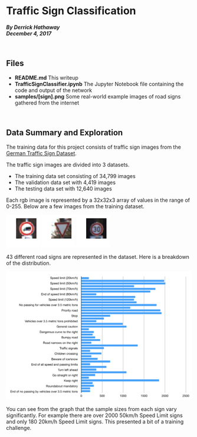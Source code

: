 Traffic Sign Classification
====

***By Derrick Hathaway<br />
December 4, 2017***

<br />

## Files

- **README.md** This writeup
- **TrafficSignClassifier.ipynb** The Jupyter Notebook file containing the code and output of the network
- **samples/[sign].png** Some real-world example images of road signs gathered from the internet

<br />

## Data Summary and Exploration

The training data for this project consists of traffic sign images from the [German Traffic Sign Dataset](http://benchmark.ini.rub.de/?section=gtsrb&subsection=dataset).

The traffic sign images are divided into 3 datasets.

- The training data set consisting of 34,799 images
- The validation data set with 4,419 images
- The testing data set with 12,640 images

Each rgb image is represented by a 32x32x3 array of values in the range of 0-255. Below are a few images from the training dataset.

![Vehicles over 3.5 metric tons prohibited](resources/truck.png)
![Yield](resources/yield.png)
![30km/h Speed Limit](resources/thirty.png)

43 different road signs are represented in the dataset. Here is a breakdown of the distribution.

![Traffic Sign Distribution](resources/distribution.png)

You can see from the graph that the sample sizes from each sign vary significantly. For example there are over 2000 50km/h Speed Limit signs and only 180 20km/h Speed Limit signs. This presented a bit of a training challenge.

<br />

## 